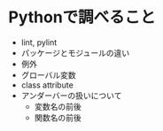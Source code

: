 # Pythonで調べること

- lint, pylint
- パッケージとモジュールの違い
- 例外
- グローバル変数
- class attribute
- アンダーバーの扱いについて
  - 変数名の前後
  - 関数名の前後
